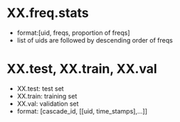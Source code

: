# XX.freq.stats
- format:[uid, freqs, proportion of freqs]
- list of uids are followed by descending order of freqs

# XX.test, XX.train, XX.val
- XX.test: test set
- XX.train: training set
- XX.val: validation set
- format: [cascade_id, [[uid, time_stamps],...]]
